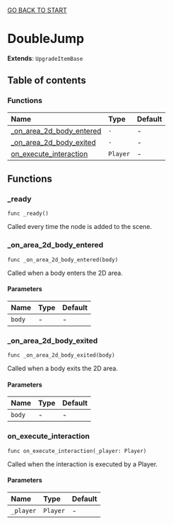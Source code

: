[GO BACK TO START](https://github.com/USEkipa/gra-logiczna/blob/main/docs/index.md)
# DoubleJump

**Extends**: `UpgradeItemBase`

## Table of contents

### Functions

|Name|Type|Default|
|:-|:-|:-|
|[_on_area_2d_body_entered](#_on_area_2d_body_entered)|`-`|-|
|[_on_area_2d_body_exited](#_on_area_2d_body_exited)|`-`|-|
|[on_execute_interaction](#on_execute_interaction)|`Player`|-|

## Functions

### _ready

```gdscript
func _ready()
```

Called every time the node is added to the scene.

### _on_area_2d_body_entered

```gdscript
func _on_area_2d_body_entered(body)
```

Called when a body enters the 2D area.

#### Parameters

|Name|Type|Default|
|:-|:-|:-|
|`body`|-|-|

### _on_area_2d_body_exited

```gdscript
func _on_area_2d_body_exited(body)
```

Called when a body exits the 2D area.

#### Parameters

|Name|Type|Default|
|:-|:-|:-|
|`body`|-|-|

### on_execute_interaction

```gdscript
func on_execute_interaction(_player: Player)
```

Called when the interaction is executed by a Player.

#### Parameters

|Name|Type|Default|
|:-|:-|:-|
|`_player`|`Player`|-|


